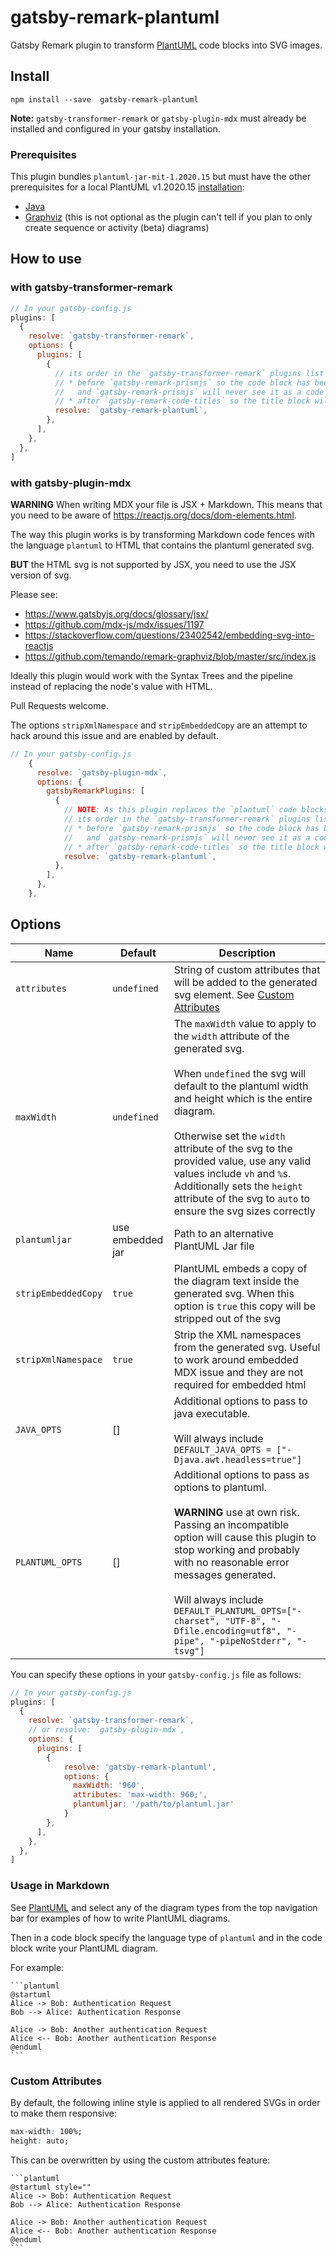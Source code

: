 # gatsby-remark-plantuml #

Gatsby Remark plugin to transform [PlantUML][PlantUML] code blocks into SVG images.

## Install ##

```
npm install --save  gatsby-remark-plantuml
```

**Note:** `gatsby-transformer-remark` or `gatsby-plugin-mdx` must already be installed and configured in your gatsby installation.

### Prerequisites ###

This plugin bundles `plantuml-jar-mit-1.2020.15` but must have the other prerequisites for a local PlantUML v1.2020.15
[installation][plantuml--installation]:

* [Java][java]
* [Graphviz][graphviz] (this is not optional as the plugin can't tell if you
  plan to only create sequence or activity (beta) diagrams)

## How to use ##

### with gatsby-transformer-remark ###

```javascript
// In your gatsby-config.js
plugins: [
  {
    resolve: `gatsby-transformer-remark`,
    options: {
      plugins: [
        {
          // its order in the `gatsby-transformer-remark` plugins list is important.
          // * before `gatsby-remark-prismjs` so the code block has been transformed
          //   and `gatsby-remark-prismjs` will never see it as a code block
          // * after `gatsby-remark-code-titles` so the title block will be generated
          resolve: `gatsby-remark-plantuml`,
        },
      ],
    },
  },
]
```

### with gatsby-plugin-mdx ###

**WARNING** When writing MDX your file is JSX + Markdown. This means that you need to be aware of https://reactjs.org/docs/dom-elements.html.

The way this plugin works is by transforming Markdown code fences with the language `plantuml` to HTML that contains the plantuml generated svg.

**BUT** the HTML svg is not supported by JSX, you need to use the JSX version of svg.

Please see:

* https://www.gatsbyjs.org/docs/glossary/jsx/
* https://github.com/mdx-js/mdx/issues/1197
* https://stackoverflow.com/questions/23402542/embedding-svg-into-reactjs
* https://github.com/temando/remark-graphviz/blob/master/src/index.js

Ideally this plugin would work with the Syntax Trees and the pipeline instead of replacing the node's value with HTML.

Pull Requests welcome.

The options `stripXmlNamespace` and `stripEmbeddedCopy` are an attempt to hack around this issue and are enabled by default.

```javascript
// In your gatsby-config.js
    {
      resolve: `gatsby-plugin-mdx`,
      options: {
        gatsbyRemarkPlugins: [
          {
            // NOTE: As this plugin replaces the `plantuml` code blocks with an svg
            // its order in the `gatsby-transformer-remark` plugins list is important.
            // * before `gatsby-remark-prismjs` so the code block has been transformed
            //   and `gatsby-remark-prismjs` will never see it as a code block
            // * after `gatsby-remark-code-titles` so the title block will be generated
            resolve: `gatsby-remark-plantuml`,
          },
        ],
      },
    },

```

## Options

| Name       | Default     | Description |
| ---------- | ----------- | ----------- |
| `attributes` | `undefined` | String of custom attributes that will be added to the generated svg element. See [Custom Attributes](#custom-attributes) |
| `maxWidth` | `undefined` | The `maxWidth` value to apply to the `width` attribute of the generated svg.<br /><br />When `undefined` the svg will default to the plantuml width and height which is the entire diagram.<br /><br />Otherwise set the `width` attribute of the svg to the provided value, use any valid values include `vh` and `%`s. Additionally sets the `height` attribute of the svg to `auto` to ensure the svg sizes correctly |
| `plantumljar` | use embedded jar | Path to an alternative PlantUML Jar file |
| `stripEmbeddedCopy` | `true` | PlantUML embeds a copy of the diagram text inside the generated svg. When this option is `true` this copy will be stripped out of the svg |
| `stripXmlNamespace` | `true` | Strip the XML namespaces from the generated svg. Useful to work around embedded MDX issue and they are not required for embedded html |
| `JAVA_OPTS`  | [] | Additional options to pass to java executable.<br/><br/>Will always include `DEFAULT_JAVA_OPTS = ["-Djava.awt.headless=true"]`
| `PLANTUML_OPTS` | [] | Additional options to pass as options to plantuml.<br/><br/>**WARNING** use at own risk. Passing an incompatible option will cause this plugin to stop working and probably with no reasonable error messages generated.<br/><br/>Will always include  `DEFAULT_PLANTUML_OPTS=["-charset", "UTF-8", "-Dfile.encoding=utf8", "-pipe", "-pipeNoStderr", "-tsvg"]`

You can specify these options in your `gatsby-config.js` file as follows:

```javascript
// In your gatsby-config.js
plugins: [
  {
    resolve: `gatsby-transformer-remark`,
    // or resolve: `gatsby-plugin-mdx`,
    options: {
      plugins: [
        {
            resolve: 'gatsby-remark-plantuml',
            options: {
              maxWidth: '960',
              attributes: 'max-width: 960;',
              plantumljar: '/path/to/plantuml.jar'
            }
        },
      ],
    },
  },
]
```

### Usage in Markdown ###

See [PlantUML][plantuml] and select any of the diagram types from the top
navigation bar for examples of how to write PlantUML diagrams.

Then in a code block specify the language type of `plantuml` and in the code
block write your PlantUML diagram.

For example:

````
```plantuml
@startuml
Alice -> Bob: Authentication Request
Bob --> Alice: Authentication Response

Alice -> Bob: Another authentication Request
Alice <-- Bob: Another authentication Response
@enduml
```
````

### Custom Attributes ###

By default, the following inline style is applied to all rendered SVGs in order to make them responsive:

```css
max-width: 100%;
height: auto;
```

This can be overwritten by using the custom attributes feature:

````
```plantuml
@startuml style=""
Alice -> Bob: Authentication Request
Bob --> Alice: Authentication Response

Alice -> Bob: Another authentication Request
Alice <-- Bob: Another authentication Response
@enduml
```
````

[graphviz]: http://plantuml.com/graphviz-dot
[java]: https://www.java.com/en/download/
[plantuml--installation]: http://plantuml.com/starting
[plantuml]: http://plantuml.com/
